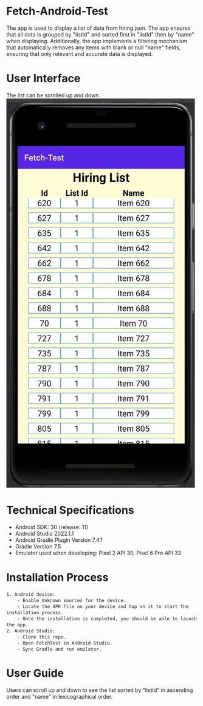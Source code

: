 # Fetch-Android-Test
The app is used to display a list of data from hiring.json. The app ensures that all data is grouped by "listId" and sorted first in "listId" then by "name" when displaying. Additionally, the app implements a filtering mechanism that automatically removes any items with blank or null "name" fields, ensuring that only relevant and accurate data is displayed.

# User Interface
The list can be scrolled up and down.
![user interface](./img/ui.png)

# Technical Specifications
 - Android SDK: 30 (release: 11)
 - Android Studio 2022.1.1
 - Android Gradle Plugin Version 7.4.1
 - Gradle Version 7.5
 - Emulator used when developing: Pixel 2 API 30, Pixel 6 Pro API 33
 
# Installation Process
    1. Android device:
        - Enable Unknown sources for the device.
        - Locate the APK file on your device and tap on it to start the installation process.
        - Once the installation is completed, you should be able to launch the app.
    2. Android Studio:
        - Clone this repo.
        - Open FetchTest in Android Studio.
        - Sync Gradle and run emulator.

# User Guide
Users can scroll up and down to see the list sorted by "listId" in ascending order and "name" in lexicographical order.
